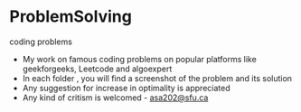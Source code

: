 # ProblemSolving
coding problems

- My work on famous coding problems on popular platforms like geekforgeeks, Leetcode and algoexpert
- In each folder , you will find a screenshot of the problem and its solution
- Any suggestion for increase in optimality is appreciated
- Any kind of critism is welcomed - asa202@sfu.ca
